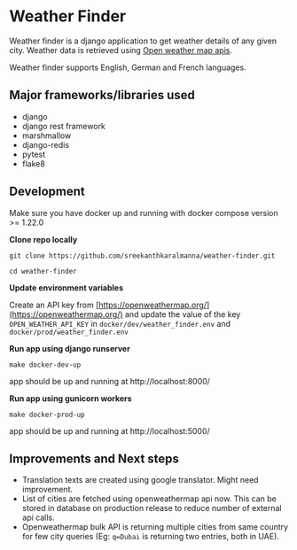 # Weather Finder  
  
  
Weather finder is a django application to get weather details of any given city. Weather data is retrieved using [Open weather map apis](https://openweathermap.org/api).  

Weather finder supports English, German and French languages.
  
## Major frameworks/libraries used  
  
- django  
- django rest framework  
- marshmallow   
- django-redis  
- pytest  
- flake8  
  
## Development  
  
Make sure you have docker up and running with docker compose version >= 1.22.0

**Clone repo locally**

   
    git clone https://github.com/sreekanthkaralmanna/weather-finder.git
    
	cd weather-finder

**Update environment variables**

Create an API key from [https://openweathermap.org/](https://openweathermap.org/) and update  the value of the key `OPEN_WEATHER_API_KEY` in `docker/dev/weather_finder.env` and `docker/prod/weather_finder.env`

**Run app using django runserver**

    make docker-dev-up
	
app should be up and running at http://localhost:8000/

**Run app using gunicorn workers**

    make docker-prod-up
	
app should be up and running at http://localhost:5000/

## Improvements and Next steps
-  Translation texts are created using google translator. Might need improvement.
- List of cities are fetched using openweathermap api now. This can be stored in database on production release to reduce number of external api calls.
- Openweathermap bulk API is returning multiple cities from same country for few city queries (Eg: `q=Dubai` is returning two entries, both in UAE).